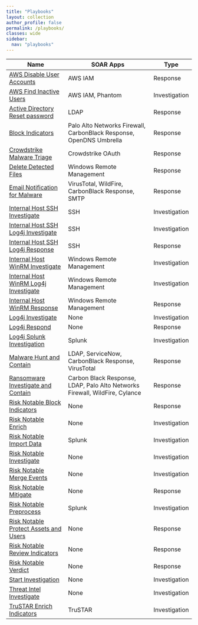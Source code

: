```yaml
---
title: "Playbooks"
layout: collection
author_profile: false
permalink: /playbooks/
classes: wide
sidebar:
  nav: "playbooks"
---
```


| Name    | SOAR Apps | Type        |
| --------| ---------- | ----------- |
| [AWS Disable User Accounts](/playbooks/aws_disable_user_accounts/)|AWS IAM| Response |
| [AWS Find Inactive Users](/playbooks/aws_find_inactive_users/)|AWS IAM, Phantom| Investigation |
| [Active Directory Reset password](/playbooks/active_directory_reset_password/)|LDAP| Response |
| [Block Indicators](/playbooks/block_indicators/)|Palo Alto Networks Firewall, CarbonBlack Response, OpenDNS Umbrella| Response |
| [Crowdstrike Malware Triage](/playbooks/crowdstrike_malware_triage/)|Crowdstrike OAuth| Response |
| [Delete Detected Files](/playbooks/delete_detected_files/)|Windows Remote Management| Response |
| [Email Notification for Malware](/playbooks/email_notification_for_malware/)|VirusTotal, WildFire, CarbonBlack Response, SMTP| Response |
| [Internal Host SSH Investigate](/playbooks/internal_host_ssh_investigate/)|SSH| Investigation |
| [Internal Host SSH Log4j Investigate](/playbooks/internal_host_ssh_log4j_investigate/)|SSH| Investigation |
| [Internal Host SSH Log4j Response](/playbooks/internal_host_ssh_log4j_response/)|SSH| Response |
| [Internal Host WinRM Investigate](/playbooks/internal_host_winrm_investigate/)|Windows Remote Management| Investigation |
| [Internal Host WinRM Log4j Investigate](/playbooks/internal_host_winrm_log4j_investigate/)|Windows Remote Management| Investigation |
| [Internal Host WinRM Response](/playbooks/internal_host_winrm_response/)|Windows Remote Management| Response |
| [Log4j Investigate](/playbooks/log4j_investigate/)| None | Investigation |
| [Log4j Respond](/playbooks/log4j_respond/)| None | Response |
| [Log4j Splunk Investigation](/playbooks/log4j_splunk_investigation/)|Splunk| Investigation |
| [Malware Hunt and Contain](/playbooks/malware_hunt_and_contain/)|LDAP, ServiceNow, CarbonBlack Response, VirusTotal| Response |
| [Ransomware Investigate and Contain](/playbooks/ransomware_investigate_and_contain/)|Carbon Black Response, LDAP, Palo Alto Networks Firewall, WildFire, Cylance| Response |
| [Risk Notable Block Indicators](/playbooks/risk_notable_block_indicators/)|None| Response |
| [Risk Notable Enrich](/playbooks/risk_notable_enrich/)|None| Investigation |
| [Risk Notable Import Data](/playbooks/risk_notable_import_data/)|Splunk| Investigation |
| [Risk Notable Investigate](/playbooks/risk_notable_investigate/)|None| Investigation |
| [Risk Notable Merge Events](/playbooks/risk_notable_merge_events/)|None| Investigation |
| [Risk Notable Mitigate](/playbooks/risk_notable_mitigate/)| None | Response |
| [Risk Notable Preprocess](/playbooks/risk_notable_preprocess/)|Splunk| Investigation |
| [Risk Notable Protect Assets and Users](/playbooks/risk_notable_protect_assets_and_users/)|None| Response |
| [Risk Notable Review Indicators](/playbooks/risk_notable_review_indicators/)|None| Response |
| [Risk Notable Verdict](/playbooks/risk_notable_verdict/)|None| Response |
| [Start Investigation](/playbooks/start_investigation/)| None | Investigation |
| [Threat Intel Investigate](/playbooks/threat_intel_investigate/)| None | Investigation |
| [TruSTAR Enrich Indicators](/playbooks/trustar_enrich_indicators/)|TruSTAR| Investigation |

